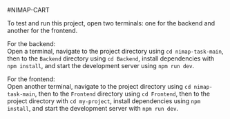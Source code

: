 
#NIMAP-CART

To test and run this project, open two terminals: one for the backend and another for the frontend.  

For the backend:  
Open a terminal, navigate to the project directory using `cd nimap-task-main`, then to the `Backend` directory using `cd Backend`, install dependencies with `npm install`, and start the development server using `npm run dev`.  

For the frontend:  
Open another terminal, navigate to the project directory using `cd nimap-task-main`, then to the `Frontend` directory using `cd Frontend`, then to the project directory with `cd my-project`, install dependencies using `npm install`, and start the development server with `npm run dev`.  
